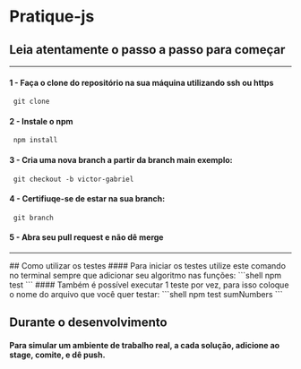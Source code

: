 # Pratique-js
## Leia atentamente o passo a passo para começar
<hr/>

#### 1 - Faça o clone do repositório na sua máquina utilizando ssh ou https
```shell
 git clone
```

#### 2 - Instale o npm 
```shell
 npm install
```
#### 3 - Cria uma nova branch a partir da branch main exemplo:
```shell
 git checkout -b victor-gabriel
```
#### 4 - Certifiuqe-se de estar na sua branch:
```shell
 git branch
```

#### 5 - Abra seu pull request e não dê merge
<hr/>
## Como utilizar os testes
#### Para iniciar os testes utilize este comando no terminal sempre que adicionar seu algoritmo nas funções:
```shell
 npm test
```
#### Também é possível executar 1 teste por vez, para isso coloque o nome do arquivo que você quer testar:
```shell
 npm test sumNumbers
```

## Durante o desenvolvimento

#### Para simular um ambiente de trabalho real, a cada solução, adicione ao stage, comite, e dê push.
